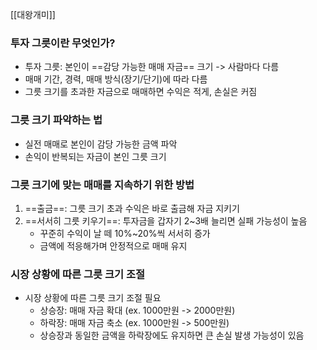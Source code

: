 [[대왕개미]]

### 투자 그릇이란 무엇인가?
- 투자 그릇: 본인이 ==감당 가능한 매매 자금== 크기
	-> 사람마다 다름
- 매매 기간, 경력, 매매 방식(장기/단기)에 따라 다름
- 그릇 크기를 초과한 자금으로 매매하면 수익은 적게, 손실은 커짐

### 그릇 크기 파악하는 법
- 실전 매매로 본인이 감당 가능한 금액 파악
- 손익이 반복되는 자금이 본인 그릇 크기

### 그릇 크기에 맞는 매매를 지속하기 위한 방법
1. ==출금==: 그릇 크기 초과 수익은 바로 출금해 자금 지키기
2. ==서서히 그릇 키우기==: 투자금을 갑자기 2~3배 늘리면 실패 가능성이 높음
	- 꾸준히 수익이 날 떼 10%~20%씩 서서히 증가
	- 금액에 적응해가며 안정적으로 매매 유지

### 시장 상황에 따른 그릇 크기 조절
- 시장 상황에 따른 그릇 크기 조절 필요
	- 상승장: 매매 자금 확대 (ex. 1000만원 -> 2000만원)
	- 하락장: 매매 자금 축소 (ex. 1000만원 -> 500만원)
	- 상승장과 동일한 금액을 하락장에도 유지하면 큰 손실 발생 가능성이 있음